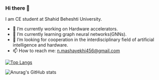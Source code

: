### Hi there 👋
I am CE student at Shahid Beheshti University.

- 🔭 I’m currently working on Hardware accelerators.
- 🌱 I’m currently learning graph neural networks(GNNs).
- 👯 I’m looking for cooperation in the interdisciplinary field of artificial intelligence and hardware.
- 📫 How to reach me: n.mashayekhi456@gmail.com

[![Top Langs](https://github-readme-stats.vercel.app/api/top-langs/?username=ngnma&layout=compact&theme=radical&hide_progress=true)](https://github.com/anuraghazra/github-readme-stats)

![Anurag's GitHub stats](https://github-readme-stats.vercel.app/api?username=ngnma&show_icons=true&theme=radical)

<!--
**ngnma/ngnma** is a ✨ _special_ ✨ repository because its `README.md` (this file) appears on your GitHub profile.

Here are some ideas to get you started:

- 🔭 I’m currently working on ...
- 🌱 I’m currently learning ...
- 👯 I’m looking to collaborate on ...
- 🤔 I’m looking for help with ...
- 💬 Ask me about ...
- 📫 How to reach me: ...
- 😄 Pronouns: ...
- ⚡ Fun fact: ...
-->
